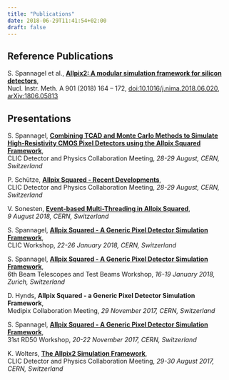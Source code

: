 ```yaml
---
title: "Publications"
date: 2018-06-29T11:41:54+02:00
draft: false
---
```


## Reference Publications

S. Spannagel et al., [**Allpix2: A modular simulation framework for silicon detectors**](https://doi.org/10.1016/j.nima.2018.06.020),  
Nucl. Instr. Meth. A 901 (2018) 164 – 172, [doi:10.1016/j.nima.2018.06.020](https://doi.org/10.1016/j.nima.2018.06.020), [arXiv:1806.05813](https://arxiv.org/abs/1806.05813)

## Presentations

S. Spannagel, [**Combining TCAD and Monte Carlo Methods to Simulate High-Resistivity CMOS Pixel Detectors using the Allpix Squared Framework**](https://indico.cern.ch/event/703821/contributions/3107881/),  
CLIC Detector and Physics Collaboration Meeting,
*28-29 August, CERN, Switzerland*

P. Schütze, [**Allpix Squared - Recent Developments**](https://indico.cern.ch/event/703821/contributions/3107861/),  
CLIC Detector and Physics Collaboration Meeting,
*28-29 August, CERN, Switzerland*

V. Sonesten, [**Event-based Multi-Threading in Allpix Squared**](https://indico.cern.ch/event/748000/),  
*9 August 2018, CERN, Switzerland*

S. Spannagel, [**Allpix Squared - A Generic Pixel Detector Simulation Framework**](https://indico.cern.ch/event/656356/contributions/2848670/),  
CLIC Workshop,
*22-26 January 2018, CERN, Switzerland*

S. Spannagel, [**Allpix Squared - A Generic Pixel Detector Simulation Framework**](https://indico.desy.de/indico/event/18050/session/10/contribution/0),  
6th Beam Telescopes and Test Beams Workshop,
*16-19 January 2018, Zurich, Switzerland*

D. Hynds, **Allpix Squared - a Generic Pixel Detector Simulation Framework**,  
Medipix Collaboration Meeting,
*29 November 2017, CERN, Switzerland*

S. Spannagel, [**Allpix Squared - A Generic Pixel Detector Simulation Framework**](https://indico.cern.ch/event/663851/contributions/2788161/),  
31st RD50 Workshop,
*20-22 November 2017, CERN, Switzerland*

K. Wolters, [**The Allpix2 Simulation Framework**](https://indico.cern.ch/event/633975/contributions/2686446/),  
CLIC Detector and Physics Collaboration Meeting,
*29-30 August 2017, CERN, Switzerland*
